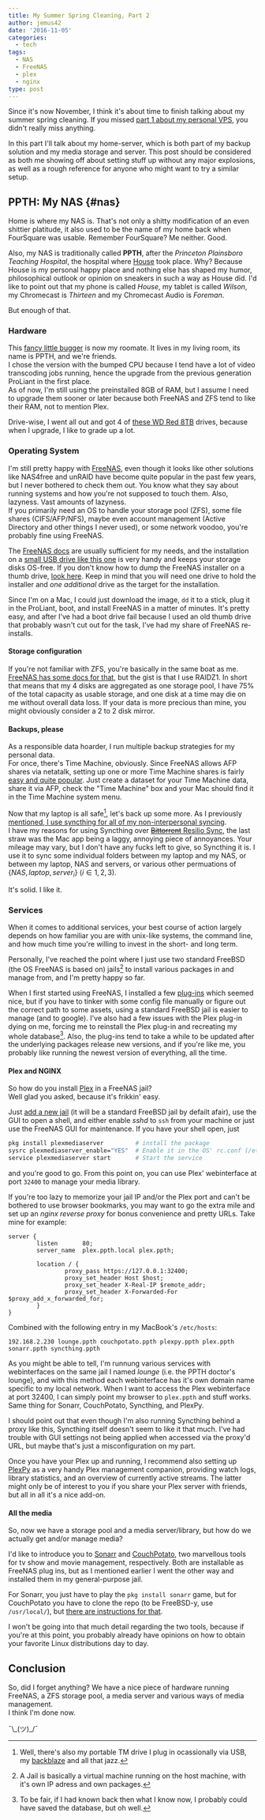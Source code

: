 ```yaml
---
title: My Summer Spring Cleaning, Part 2
author: jemus42
date: '2016-11-05'
categories:
  - tech
tags:
  - NAS
  - FreeNAS
  - plex
  - nginx
type: post
---
```


Since it's now November, I think it's about time to finish talking about my summer spring cleaning. If you missed [part 1 about my personal VPS](https://blog.jemu.name/post/2016/10/my-summer-spring-cleaning-part-1/), you didn't really miss anything.

In this part I'll talk about my home-server, which is both part of my backup solution and my media storage and server. This post should be considered as both me showing off about setting stuff up without any major explosions, as well as a rough reference for anyone who might want to try a similar setup.

## PPTH: My NAS {#nas}

Home is where my NAS is. That's not only a shitty modification of an even shittier platitude, it also used to be the name of my home back when FourSquare was usable. Remember FourSquare? Me neither. Good.  

Also, my NAS is traditionally called **PPTH**, after the *Princeton Plainsboro Teaching Hospital*, the hospital where [House](https://trakt.tv/shows/house) took place. Why? Because House is my personal happy place and nothing else has shaped my humor, philosophical outlook or opinion on sneakers in such a way as House did. I'd like to point out that my phone is called *House*, my tablet is called *Wilson*, my Chromecast is *Thirteen* and my Chromecast Audio is *Foreman*.  

But enough of that.

### Hardware

This [fancy little bugger](https://www.cyberport.de/hp-proliant-gen8-microserver---xeon-e3-1220l-v2-2-3ghz-8gb-0gb-4x-8-9cm-3-5-lff-1503-27K_548.html) is now my roomate. It lives in my living room, its name is PPTH, and we're friends.  
I chose the version with the bumped CPU because I tend have a lot of video transcoding jobs running, hence the upgrade from the previous generation ProLiant in the first place.  
As of now, I'm still using the preinstalled 8GB of RAM, but I assume I need to upgrade them sooner or later because both FreeNAS and ZFS tend to like their RAM, not to mention Plex.

Drive-wise, I went all out and got 4 of [these WD Red 8TB](https://www.cyberport.de/wd-red-wd80efzx-8tb-5400rpm-128mb-3-5zoll-sata600-3404-24D_404.html) drives, because when I upgrade, I like to grade up a lot.

### Operating System

I'm still pretty happy with [FreeNAS](https://www.freenas.org/), even though it looks like other solutions like NAS4free and unRAID have become quite popular in the past few years, but I never bothered to check them out. You know what they say about running systems and how you're not supposed to touch them. Also, lazyness. Vast amounts of lazyness.  
If you primarily need an OS to handle your storage pool (ZFS), some file shares (CIFS/AFP/NFS), maybe even account management (Active Directory and other things I never used), or some network voodoo, you're probably fine using FreeNAS. 

The [FreeNAS docs](https://doc.freenas.org/9.10/) are usually sufficient for my needs, and the installation on a [small USB drive like this one](https://www.amazon.de/SanDisk-Ultra-Flash-Drive-150MB/dp/B00LLER2CS/) is very handy and keeps your storage disks OS-free. If you don't know how to dump the FreeNAS installer on a thumb drive, [look here](https://doc.freenas.org/9.10/install.html#preparing-the-media). Keep in mind that you will need one drive to hold the installer and *one additional* drive as the target for the installation.   

Since I'm on a Mac, I could just download the image, `dd` it to a stick, plug it in the ProLiant, boot, and install FreeNAS in a matter of minutes. It's pretty easy, and after I've had a boot drive fail because I used an old thumb drive that probably wasn't cut out for the task, I've had my share of FreeNAS re-installs.

#### Storage configuration

If you're not familiar with ZFS, you're basically in the same boat as me. [FreeNAS has some docs for that](https://doc.freenas.org/9.10/zfsprimer.html#), but the gist is that I use RAIDZ1. In short that means that my 4 disks are aggregated as one storage pool, I have 75% of the total capacity as usable storage, and one disk at a time may die on me without overall data loss. If your data is more precious than mine, you might obviously consider a 2 to 2 disk mirror.

#### Backups, please

As a responsible data hoarder, I run multiple backup strategies for my personal data.  
For once, there's Time Machine, obviously. Since FreeNAS allows AFP shares via netatalk, setting up one or more Time Machine shares is fairly [easy and quite popular](https://doc.freenas.org/9.10/sharing.html?highlight=time%20machine#apple-afp-shares). Just create a dataset for your Time Machine data, share it via AFP, check the "Time Machine" box and your Mac should find it in the Time Machine system menu.

Now that my laptop is all safe[^1], let's back up some more. 
 As I previously [mentioned, I use syncthing for all of my non-interpersonal syncing](https://blog.jemu.name/post/2016/10/my-summer-spring-cleaning-part-1/#sync).  
I have my reasons for using Syncthing over [~~Bittorrent~~ Resilio Sync](https://www.resilio.com/individuals/), the last straw was the Mac app being a laggy, annoying piece of annoyances. Your mileage may vary, but I don't have any fucks left to give, so Syncthing it is.
I use it to sync some individual folders between my laptop and my NAS, or between my laptop, NAS and servers, or various other permuations of $\{NAS, laptop, server_i \}$ $(i \in 1, 2, 3)$.

It's solid. I like it.

### Services

When it comes to additional services, your best course of action largely depends on how familiar you are with unix-like systems, the command line, and how much time you're willing to invest in the short- and long term.

Personally, I've reached the point where I just use two standard FreeBSD (the OS FreeNAS is based on) jails[^2] to install various packages in and manage from, and I'm pretty happy so far. 

When I first started using FreeNAS, I installed a few [plug-ins](https://doc.freenas.org/9.10/plugins.html) which seemed nice, but if you have to tinker with some config file manually or figure out the correct path to some assets, using a standard FreeBSD jail is easier to manage (and to google). I've also had a few issues with the Plex plug-in dying on me, forcing me to reinstall the Plex plug-in and recreating my whole database[^3]. Also, the plug-ins tend to take a while to be updated after the underlying packages release new versions, and if you're like me, you probably like running the newest version of everything, all the time.

#### Plex and NGINX

So how do you install [Plex](https://plex.tv) in a FreeNAS jail?  
Well glad you asked, because it's frikkin' easy.

Just [add a new jail](https://doc.freenas.org/9.10/jails.html#adding-jails) (it will be a standard FreeBSD jail by defailt afair), use the GUI to open a shell, and either enable *sshd* to `ssh` from your machine or just use the FreeNAS GUI for maintenance. If you have your shell open, just 

```sh
pkg install plexmediaserver         # install the package
sysrc plexmediaserver_enable="YES"  # Enable it in the OS' rc.conf (/etc/rc.conf)
service plexmediaserver start       # Start the service

```
and you're good to go. From this point on, you can use Plex' webinterface at port `32400` to manage your media library.

If you're too lazy to memorize your jail IP and/or the Plex port and can't be bothered to use browser bookmarks, you may want to go the extra mile and set up an *nginx reverse proxy* for bonus convenience and pretty URLs. Take mine for example:

```nginx
server {
        listen       80;
        server_name  plex.ppth.local plex.ppth;

        location / {
                proxy_pass https://127.0.0.1:32400;
                proxy_set_header Host $host;
                proxy_set_header X-Real-IP $remote_addr;
                proxy_set_header X-Forwarded-For $proxy_add_x_forwarded_for;
        }
}
```

Combined with the following entry in my MacBook's `/etc/hosts`:

`192.168.2.230 lounge.ppth couchpotato.ppth plexpy.ppth plex.ppth sonarr.ppth syncthing.ppth`

As you might be able to tell, I'm runnung various services with webinterfaces on the same jail I named *lounge* (i.e. the PPTH doctor's lounge), and with this method each webinterface has it's own domain name specific to my local network. When I want to access the Plex webinterface at port 32400, I can simply point my browser to `plex.ppth` and stuff works. Same thing for Sonarr, CouchPotato, Syncthing, and PlexPy.

I should point out that even though I'm also running Syncthing behind a proxy like this, Syncthing itself doesn't seem to like it that much. I've had trouble with GUI settings not being applied when accessed via the proxy'd URL, but maybe that's just a misconfiguration on my part.

Once you have your Plex up and running, I recommend also setting up [PlexPy](https://github.com/JonnyWong16/plexpy) as a very handy Plex management companion, providing watch logs, library statistics, and an overview of currently active streams. The latter might only be of interest to you if you share your Plex server with friends, but all in all it's a nice add-on.

#### All the media

So, now we have a storage pool and a media server/library, but how do we actually get and/or manage media?

I'd like to introduce you to [Sonarr](https://sonarr.tv/) and [CouchPotato](https://couchpota.to/), two marvellous tools for tv show and movie management, respectively. Both are installable as FreeNAS plug ins, but as I mentioned earlier I went the other way and installed them in my general-purpose jail.

For Sonarr, you just have to play the `pkg install sonarr` game, but for CouchPotato you have to clone the repo (to be FreeBSD-y, use `/usr/local/`), but [there are instructions for that](https://github.com/CouchPotato/CouchPotatoServer#couchpotato).

I won't be going into that much detail regarding the two tools, because if you're at this point, you probably already have opinions on how to obtain your favorite Linux distributions day to day.

## Conclusion

So, did I forget anything? We have a nice piece of hardware running FreeNAS, a ZFS storage pool, a media server and various ways of media management.  
I think I'm done now.

¯\\\_(ツ)_/¯


[^1]: Well, there's also my portable TM drive I plug in ocassionally via USB, my [backblaze](https://link.jemu.name/backblaze) and all that jazz.
[^2]: A Jail is basically a virtual machine running on the host machine, with it's own IP adress and own packages.
[^3]: To be fair, if I had known back then what I know now, I probably could have saved the database, but oh well.
